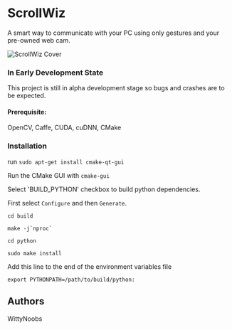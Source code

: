 # ScrollWiz
A smart way to communicate with your PC using only gestures and your pre-owned web cam.

![ScrollWiz Cover](https://raw.githubusercontent.com/himankpathak/Scroll.Wiz/master/include/ScrollWiz.jpg)

### In Early Development State
This project is still in alpha development stage so bugs and crashes are to be expected.

#### Prerequisite:

OpenCV, Caffe, CUDA, cuDNN, CMake

### Installation


run `sudo apt-get install cmake-qt-gui`

Run the CMake GUI with `cmake-gui`

Select 'BUILD_PYTHON' checkbox to build python dependencies.

First select `Configure` and then `Generate`.

`cd build`

``make -j`nproc` ``

`cd python`

`sudo make install`

Add this line to the end of the environment variables file

`export PYTHONPATH=/path/to/build/python:`

## Authors

WittyNoobs
